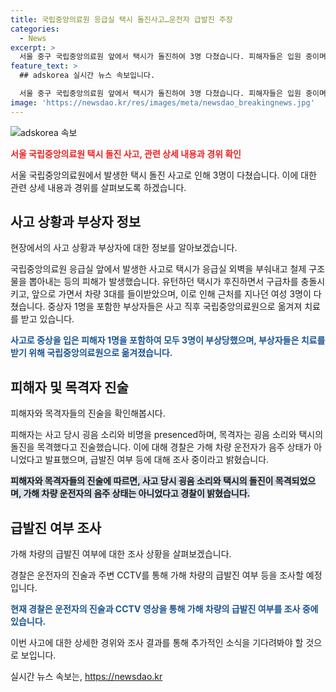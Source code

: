 ```yaml
---
title: 국립중앙의료원 응급실 택시 돌진사고…운전자 급발진 주장
categories:
  - News
excerpt: >
  서울 중구 국립중앙의료원 앞에서 택시가 돌진하여 3명 다쳤습니다. 피해자들은 입원 중이며, 운전자는 급발진 주장하고 있습니다. 경찰은 음주 상태 아니라 밝혔고, CCTV와 진술을 토대로 조사 중입니다. (출처: 연합뉴스)
feature_text: >
  ## adskorea 실시간 뉴스 속보입니다.

  서울 중구 국립중앙의료원 앞에서 택시가 돌진하여 3명 다쳤습니다. 피해자들은 입원 중이며, 운전자는 급발진 주장하고 있습니다. 경찰은 음주 상태 아니라 밝혔고, CCTV와 진술을 토대로 조사 중입니다. (출처: 연합뉴스)
image: 'https://newsdao.kr/res/images/meta/newsdao_breakingnews.jpg'
---
```


<p><img src="https://newsdao.kr/res/images/meta/newsdao_breakingnews.jpg" alt="adskorea 속보" /></p>

<p><b><span style="color: #ee2323;">서울 국립중앙의료원 택시 돌진 사고, 관련 상세 내용과 경위 확인</span></b></p>

<p>서울 국립중앙의료원에서 발생한 택시 돌진 사고로 인해 3명이 다쳤습니다. 이에 대한 관련 상세 내용과 경위를 살펴보도록 하겠습니다.</p>

<h2 data-ke-size="size26">사고 상황과 부상자 정보</h2>

<p>현장에서의 사고 상황과 부상자에 대한 정보를 알아보겠습니다.</p>

<p>국립중앙의료원 응급실 앞에서 발생한 사고로 택시가 응급실 외벽을 부숴내고 철제 구조물을 뽑아내는 등의 피해가 발생했습니다. 유턴하던 택시가 후진하면서 구급차를 충돌시키고, 앞으로 가면서 차량 3대를 들이받았으며, 이로 인해 근처를 지나던 여성 3명이 다쳤습니다. 중상자 1명을 포함한 부상자들은 사고 직후 국립중앙의료원으로 옮겨져 치료를 받고 있습니다.</p>

<p><b><span style="color: #1a5490;">사고로 중상을 입은 피해자 1명을 포함하여 모두 3명이 부상당했으며, 부상자들은 치료를 받기 위해 국립중앙의료원으로 옮겨졌습니다.</span></b></p>

<h2 data-ke-size="size26">피해자 및 목격자 진술</h2>

<p>피해자와 목격자들의 진술을 확인해봅시다.</p>

<p>피해자는 사고 당시 굉음 소리와 비명을 presenced하며, 목격자는 굉음 소리와 택시의 돌진을 목격했다고 진술했습니다. 이에 대해 경찰은 가해 차량 운전자가 음주 상태가 아니었다고 발표했으며, 급발진 여부 등에 대해 조사 중이라고 밝혔습니다.</p>

<p><b><span style="background-color: #21538527;">피해자와 목격자들의 진술에 따르면, 사고 당시 굉음 소리와 택시의 돌진이 목격되었으며, 가해 차량 운전자의 음주 상태는 아니었다고 경찰이 밝혔습니다.</span></b></p>

<h2 data-ke-size="size26">급발진 여부 조사</h2>

<p>가해 차량의 급발진 여부에 대한 조사 상황을 살펴보겠습니다.</p>

<p>경찰은 운전자의 진술과 주변 CCTV를 통해 가해 차량의 급발진 여부 등을 조사할 예정입니다.</p>

<p><b><span style="color: #1a5490;">현재 경찰은 운전자의 진술과 CCTV 영상을 통해 가해 차량의 급발진 여부를 조사 중에 있습니다.</span></b></p>

<p>이번 사고에 대한 상세한 경위와 조사 결과를 통해 추가적인 소식을 기다려봐야 할 것으로 보입니다.</p>
실시간 뉴스 속보는, <a href="https://newsdao.kr" rel="dofollow">https://newsdao.kr</a>


